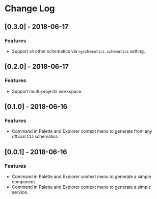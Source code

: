 # Change Log

## [0.3.0] - 2018-06-17

### Features
- Support all other schematics via `ngschematics.schematics` setting.

## [0.2.0] - 2018-06-17

### Features
- Support multi-projects workspace.

## [0.1.0] - 2018-06-16

### Features
- Command in Palette and Explorer context menu to generate from any official CLI schematics.

## [0.0.1] - 2018-06-16

### Features
- Command in Palette and Explorer context menu to generate a simple component.
- Command in Palette and Explorer context menu to generate a simple service.
